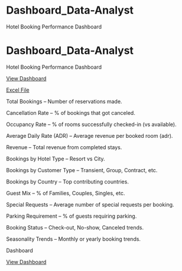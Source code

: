 # Dashboard_Data-Analyst
Hotel Booking Performance Dashboard


# Dashboard_Data-Analyst
Hotel Booking Performance Dashboard

<a href="https://github.com/varun0125/Dashboard_Data-Analyt/blob/main/Screenshot%202025-09-13%20132720.png" >View Dashboard</a>




<a href="https://github.com/varun0125/Dashboard_Data-Analyt/blob/main/Dashboard1.xlsx" > Excel File</a>

Total Bookings – Number of reservations made.

Cancellation Rate – % of bookings that got canceled.

Occupancy Rate – % of rooms successfully checked-in (vs available).

Average Daily Rate (ADR) – Average revenue per booked room (adr).

Revenue – Total revenue from completed stays.

Bookings by Hotel Type – Resort vs City.

Bookings by Customer Type – Transient, Group, Contract, etc.

Bookings by Country – Top contributing countries.

Guest Mix – % of Families, Couples, Singles, etc.

Special Requests – Average number of special requests per booking.

Parking Requirement – % of guests requiring parking.

Booking Status – Check-out, No-show, Canceled trends.

Seasonality Trends – Monthly or yearly booking trends.


Dashboard

<a href="https://github.com/varun0125/Dashboard_Data-Analyt/blob/main/Screenshot%202025-09-13%20132720.png" >View Dashboard</a>
